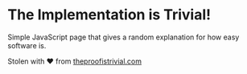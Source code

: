 # The Implementation is Trivial!

Simple JavaScript page that gives a random explanation for how easy software is.

Stolen with ❤️  from [theproofistrivial.com](https://theproofistrivial.com)
